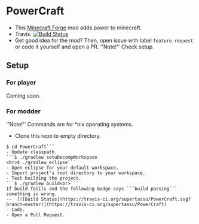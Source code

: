 # PowerCraft
- This [Minecraft Forge](http://minecraftforge.net) mod adds power to minecraft. 
- Travis: [![Build Status](https://travis-ci.org/supertassu/PowerCraft.svg?branch=master)](https://travis-ci.org/supertassu/PowerCraft)
- Get good idea for the mod? Then, open issue with label ```feature-request``` or code it yourself and open a PR. ''Note!'' Check setup.

## Setup
### For player
Coming soon.
### For modder
''Note!'' Commands are for *nix operating systems.
- Clone this repo to empty directory.
```$ git clone https://github.com/supertassu/PowerCraft.git<br>
$ cd PowerCraft```
- Update classpath.
```$ ./gradlew setuDecompWorkspace 
<br>$ ./gradlew eclipse```
- Open eclipse for your default workspace.
- Import project's root directory to your workspace.
- Test building the project.
```$ ./gradlew build<br>```
If build faiils and the following badge says ```build passing``` something is wrong.
--  [![Build Status](https://travis-ci.org/supertassu/PowerCraft.svg?branch=master)](https://travis-ci.org/supertassu/PowerCraft)
- Code.
- Open a Pull Request.
